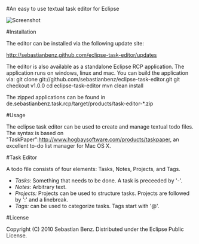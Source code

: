 #An easy to use textual task editor for Eclipse



![Screenshot](http://sebastianbenz.github.com/eclipse-task-editor/images/Screenshot.png)

#Installation

The editor can be installed via the following update site:

http://sebastianbenz.github.com/eclipse-task-editor/updates

The editor is also available as a standalone Eclipse RCP application. The application runs on windows, linux and mac. You can build the application via:
		git clone git://github.com/sebastianbenz/eclipse-task-editor.git
		git checkout v1.0.0
		cd eclipse-task-editor
		mvn clean install

The zipped applications can be found in de.sebastianbenz.task.rcp/target/products/task-editor-*.zip

#Usage

The eclipse task editor can be used to create and manage textual todo files. The syntax is based on "TaskPaper":http://www.hogbaysoftware.com/products/taskpaper, an excellent to-do list manager  for Mac OS X.

#Task Editor

A todo file consists of four elements: Tasks, Notes, Projects, and Tags. 

* *Tasks:* Something that needs to be done. A task is preceeded by '-'.
* *Notes:* Arbitrary text.
* *Projects:* Projects can be used to structure tasks. Projects are followed by ':' and a linebreak.
* *Tags:* can be used to categorize tasks. Tags start with '@'. 

#License

Copyright (C) 2010 Sebastian Benz. Distributed under the Eclipse Public License.